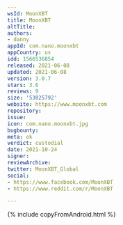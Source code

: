 ```yaml
---
wsId: MoonXBT
title: MoonXBT
altTitle: 
authors:
- danny
appId: com.nano.moonxbt
appCountry: us
idd: 1566536854
released: 2021-06-08
updated: 2021-06-08
version: 3.0.7
stars: 3.6
reviews: 9
size: '53025792'
website: https://www.moonxbt.com
repository: 
issue: 
icon: com.nano.moonxbt.jpg
bugbounty: 
meta: ok
verdict: custodial
date: 2021-10-24
signer: 
reviewArchive: 
twitter: MoonXBT_Global
social:
- https://www.facebook.com/MoonXBT
- https://www.reddit.com/r/MoonXBT

---
```


{% include copyFromAndroid.html %}

